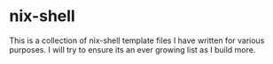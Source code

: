 # nix-shell

This is a collection of nix-shell template files I have written for various purposes.  I will try to ensure its an ever growing list as I build more. 
